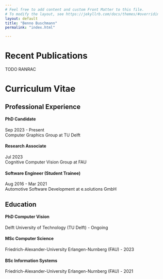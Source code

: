 ```yaml
---
# Feel free to add content and custom Front Matter to this file.
# To modify the layout, see https://jekyllrb.com/docs/themes/#overriding-theme-defaults
layout: default
title: "Benno Buschmann"
permalink: "index.html"

---
```

<h1>Recent Publications</h1>
TODO RANRAC


<h1>Curriculum Vitae</h1>
<h2>Professional Experience</h2>
<hgroup>
<h4>PhD Candidate</h4>
Sep 2023 - Present<br>
Computer Graphics Group at TU Delft
</hgroup>

<hgroup>
<h4>Research Associate</h4>
Jul 2023<br>
Cognitive Computer Vision Group at FAU
</hgroup>

<hgroup>
<h4>Software Engineer (Student Trainee)</h4>
Aug 2016 - Mar 2021<br>
Automotive Software Development at e.solutions GmbH
</hgroup>

<h2>Education</h2>
<hgroup>
<h4>PhD Computer Vision</h4>
Delft University of Technology (TU Delft) - Ongoing
</hgroup>

<hgroup>
<h4>MSc Computer Science</h4>
Friedrich-Alexander-University Erlangen-Nurnberg (FAU) - 2023
</hgroup>

<hgroup>
<h4>BSc Information Systems</h4>
Friedrich-Alexander-University Erlangen-Nurnberg (FAU) - 2021
</hgroup>


